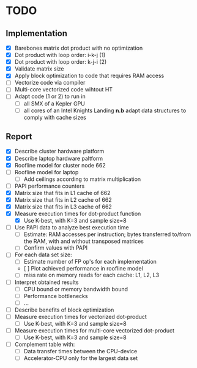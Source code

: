 # TODO

## Implementation
- [x] Barebones matrix dot product with no optimization
- [x] Dot product with loop order: i-k-j (1)
- [x] Dot product with loop order: k-j-i (2)
- [x] Validate matrix size
- [x] Apply block optimization to code that requires RAM access
- [ ] Vectorize code via compiler 
- [ ] Multi-core vectorized code wihtout HT
- [ ] Adapt code (1 or 2) to run in
    - [ ] all SMX of a Kepler GPU
    - [ ] all cores of an Intel Knights Landing
    **n.b** adapt data structures to comply with cache sizes

## Report
- [x] Describe cluster hardware platform
- [x] Describe laptop hardware paltform
- [x] Roofline model for cluster node 662
- [ ] Roofline model for laptop
    - [ ] Add ceilings according to matrix multiplication
- [ ] PAPI performance counters
- [x] Matrix size that fits in L1 cache of 662
- [x] Matrix size that fits in L2 cache of 662
- [x] Matrix size that fits in L3 cache of 662
- [x] Measure execution times for dot-product function
    - [x] Use K-best, with K=3 and sample size=8
- [ ] Use PAPI data to analyze best execution time
    - [ ] Estimate: RAM accesses per instruction; bytes transferred to/from the RAM, with and without transposed matrices
    - [ ] Confirm values with PAPI
- [ ] For each data set size:
    - [ ] Estimate number of FP op's for each implementation
    - [ ] Plot achieved performance in roofline model
    - [ ] miss rate on memory reads for each cache: L1, L2, L3
- [ ] Interpret obtained results
    - [ ] CPU bound or memory bandwidth bound
    - [ ] Performance bottlenecks
    - [ ] ...
- [ ] Describe benefits of block optimization
- [ ] Measure execution times for vectorized dot-product
    - [ ] Use K-best, with K=3 and sample size=8
- [ ] Measure execution times for multi-core vectorized dot-product
    - [ ] Use K-best, with K=3 and sample size=8
- [ ] Complement table with:
    - [ ] Data transfer times between the CPU-device 
    - [ ] Accelerator-CPU
    only for the largest data set
